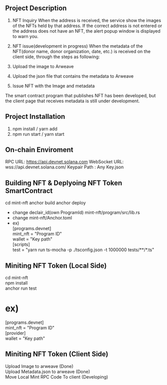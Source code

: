 ## Project Description
1. NFT Inquiry
When the address is received, the service show the images of the NFTs held by that address.
If the correct address is not entered or the address does not have an NFT, the alert popup window is displayed to warn you.

2. NFT issue(development in progress)
When the metadata of the NFT(donor name, donor organization, date, etc.) is received on the client side, through the steps as following:  
1. Upload the image to Arweave
2. Upload the json file that contains the metadata to Arweave
3. Issue NFT with the Image and metadata

The smart contract program that publishes NFT has been developed, but the client page that receives metadata is still under development.

## Project Installation
1. npm install / yarn add <br/>
2. npm run start / yarn start

## On-chain Enviroment
RPC URL: https://api.devnet.solana.com
WebSocket URL: wss://api.devnet.solana.com/
Keypair Path : Any Key.json
## Building NFT & Deplyoing NFT Token SmartContract
cd mint-nft
anchor build
anchor deploy
* change declair_id(own ProgramId) mint-nft/program/src/lib.rs
* change mint-nft/Anchor.toml
* ex) <br/>
[programs.devnet] <br/>
mint_nft = "Program ID" <br/>
wallet = "Key path" <br/>
[scripts] <br/>
test = "yarn run ts-mocha -p ./tsconfig.json -t 1000000 tests/**/*.ts"


## Miniting NFT Token (Local Side)
cd mint-nft <br/>
npm install <br/>
anchor run test

# ex)
[programs.devnet] <br/>
mint_nft = "Program ID" <br/>
[provider] <br/>
wallet = "Key path"


## Miniting NFT Token (Client Side)
Upload Image to arweave (Done) <br/>
Upload Metadata.json to arweave (Done) <br/>
Move Local Mint RPC Code To client (Developing)
